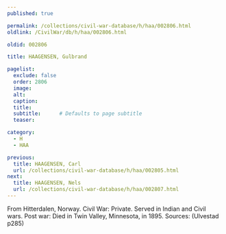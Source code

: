 ```yaml
---
published: true

permalink: /collections/civil-war-database/h/haa/002806.html
oldlink: /CivilWar/db/h/haa/002806.html

oldid: 002806

title: HAAGENSEN, Gulbrand

pagelist:
  exclude: false
  order: 2806
  image: 
  alt:
  caption:
  title:
  subtitle:      # Defaults to page subtitle
  teaser:

category: 
  - H 
  - HAA

previous:
  title: HAAGENSEN, Carl
  url: /collections/civil-war-database/h/haa/002805.html  
next:
  title: HAAGENSEN, Nels
  url: /collections/civil-war-database/h/haa/002807.html   
---
```

From Hitterdalen, Norway. Civil War: Private. Served in Indian and Civil wars. Post war: Died in Twin Valley, Minnesota, in 1895. Sources: (Ulvestad p285)